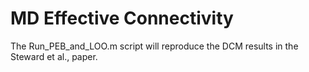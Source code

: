 # MD Effective Connectivity

The Run_PEB_and_LOO.m script will reproduce the DCM results in the Steward et al., paper.
